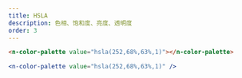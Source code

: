 ```yaml
---
title: HSLA
description: 色相、饱和度、亮度、透明度
order: 3
---
```


```html
<n-color-palette value="hsla(252,68%,63%,1)"></n-color-palette>
```

```jsx
<n-color-palette value="hsla(252,68%,63%,1)" />
```
